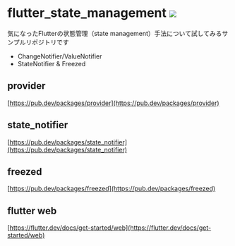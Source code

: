 # flutter_state_management ![](https://github.com/tetsufe/flutter_state_management/workflows/Flutter%20CI/badge.svg)
気になったFlutterの状態管理（state management）手法について試してみるサンプルリポジトリです

- ChangeNotifier/ValueNotifier
- StateNotifier & Freezed


## provider
[https://pub.dev/packages/provider](https://pub.dev/packages/provider)


## state_notifier
[https://pub.dev/packages/state_notifier](https://pub.dev/packages/state_notifier)


## freezed
[https://pub.dev/packages/freezed](https://pub.dev/packages/freezed)


## flutter web
[https://flutter.dev/docs/get-started/web](https://flutter.dev/docs/get-started/web)
